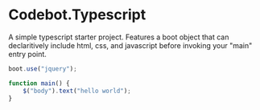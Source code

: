 # Codebot.Typescript

A simple typescript starter project. Features a boot object that can declaritively include html, css, and javascript before invoking your "main" entry point.

```typescript
boot.use("jquery");

function main() {
	$("body").text("hello world");
}
```
